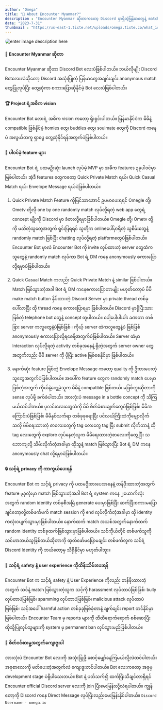 ```yaml
---
author: "Omega"
title: "🫣 About Encounter Myanmar?"
description : "Encounter Myanmar ဆိုတာက​တော့ Discord မှာရှိတဲ့မြန်မာ​တွေနဲ့ match လုပ်ပြီး anonymously စကား​ပြောနိုင်တဲ့ Discord bot ပဲ ဖြစ်ပါတယ်။"
date: "2023-7-31"
thumbnail : "https://us-east-1.tixte.net/uploads/omega.tixte.co/what_is_encounter_1.png"
---
```


<img src="https://us-east-1.tixte.net/uploads/omega.tixte.co/what_is_encounter_1.png" alt="enter image description here" style="border-radius: 13px;">

#### 🫣 Encounter Myanmar ဆိုတာ
Encounter Myanmar ဆိုတာ Discord Bot ​လေးပဲဖြစ်ပါတယ်။ ဘယ်လိုမျိုး Discord Bot ​လေးလဲဆို​တော့ Discord အသုံးပြုတဲ့ မြန်မာ​တွေအချင်းချင်း anonymous match ​တွေပြုလုပ်ပြီး ​တွေ့ဆုံကာ စကား​ပြောဆိုနိုင်မဲ့ Bot ​​​လေးပဲဖြစ်ပါတယ်။

#### 🏆 Project ရဲ့အဓိက vision
Encounter Bot ​လေးရဲ့ အဓိက vision ​က​တော့ ရိုးရှင်းပါတယ်။ မြန်မာနိုင်ငံက မိမိနဲ့ compatible ဖြစ်နိုင်မဲ့ homies​ ​တွေ၊ buddies ​တွေ၊ soulmate ​တွေကို Discord ​က​နေပဲ အလွယ်တကူ ရှာ​ဖွေ တွေ့ဆုံနိုင်ရန်အတွက်ပဲဖြစ်ပါတယ်။

#### 🌟 ပါဝင်မဲ့ feature များ
Encounter Bot ရဲ့ ​ပထမဦးဆုံး launch လုပ်မဲ့ MVP မှာ အဓိက features ၃ခုပါဝင်မှာဖြစ်ပါတယ်။ အဲ့ဒီ features ​တွေက​တော့ Quick Private Match ရယ်၊ Quick Casual Match ရယ်၊ Envelope Message ရယ်ပဲဖြစ်ပါတယ်။

 1. Quick Private Match Feature ကိုမြင်သာ​​အောင် ဥပမာ​ပေးရရင် Omegle
    တို့၊ Ometv တို့လို one by one randomly match လုပ်လို့ရတဲ့ web app
    ​တွေရဲ့ concept မျိုးကို Discord မှာ ခံစားလို့ရမှာဖြစ်ပါတယ်။ Omegle
    တို့၊ Ometv တို့ကို မသိ​တဲ့သူ​တွေအတွက် ရှင်းပြရရင် သူတို့က online 
    ​ပေါ်မှာရှိတဲ့ သူစိမ်း​တွေနဲ့ randomly match ဖြစ်ပြီး chatting
    လုပ်လို့ရတဲ့ platform ​တွေပဲဖြစ်ပါတယ်။ Encounter Bot မှာလဲ Encounter
    Bot ကို invite လုပ်ထားတဲ့ server ​တွေထဲက သူ​တွေနဲ့ randomly match
    လုပ်ကာ Bot ရဲ့ DM က​နေ anonymously စကား​ပြောလို့ရမှာပဲဖြစ်ပါတယ်။
    
 2. Quick Casual Match ကလည်း Quick Private Match နဲ့ similar ဖြစ်ပါတယ်။
    Match ဖြစ်သွားတဲ့အခါ Bot ရဲ့ DM က​နေစကား​ပြောတာမျိုး မဟုတ်​တော့ပဲ
    မိမိ make match button နှိပ်ထားတဲ့ Discord Server မှာ private thread
    တစ်ခု​ပေါ်လာပြီး ထို thread က​နေ စကား​ပြောရမှာ ဖြစ်ပါတယ်။ Discord
    မှာရှိပြီးသားဖြစ်တဲ့ telephone bot ​တွေနဲ့ concept တူပါတယ်။
    ​ပေါ့​ပေါ့ပါးပါး ခဏတာ တစ်ခြား server ကလူ​တွေနဲ့ပဲဖြစ်ဖြစ် ၊ ကိုယ့်
    server ထဲကလူ​တွေနဲ့ပဲ ဖြစ်ဖြစ် anonymously
    စကား​ပြောလို့ရ​စေဖို့အတွက်ပဲဖြစ်ပါတယ်။ Server ထဲမှာ Interaction
    လုပ်လို့ရတဲ့ activity တစ်ခုအ​နေနဲ့ ရှိတဲ့အတွက် server owner 
    ​တွေအတွက်လည်း မိမိ server ကို ပိုပြီး active ဖြစ်​​စေနိုင်မှာ
    ဖြစ်ပါတယ်။
    
 3. နောက်ဆုံး feature ဖြစ်တဲ့ Envelope Message က​တော့ quality ကို
    ဦးစား​ပေးတဲ့သူ​တွေအတွက်ပဲဖြစ်ပါတယ်။ အ​ပေါ်က feature ​တွေက randomly
    match ​ပေးမှာ ဖြစ်တဲ့အတွက် ကိုယ်နဲ့​တွေ့မဲ့သူက မိမိနဲ့ compatible
    ဖြစ်တယ်၊ မဖြစ်ဘူးဆိုတာကို sense လုပ်ဖို့ ခက်ခဲပါတယ်။ အားလုံးပဲ
    message in a bottle concept ကို သိကြမယ်ထင်ပါတယ်။ ပုလင်း​လေး​တွေထဲကို
    မိမိ စိတ်ခံစားချက်​တွေပဲဖြစ်ဖြစ်၊ မိမိအ​ကြောင်းပဲဖြစ်ဖြစ်၊
    မိမိနှစ်သက်ရာ တစ်ခုခု​ရေးပြီး ပင်လယ်ကြီးထဲကို ​​မျှောလိုက်သလို
    မိမိ​ရေးထားတဲ့ စာ​လေး​တွေကို tag လေး​တွေ tag ပြီး submit လိုက်တာနဲ့
    ထို tag ​လေး​တွေကို explore လုပ်​နေတဲ့သူက
    မိမိ​ရေးထားတဲ့စာ​လေးကို​တွေ့ပြီး သ​ဘောကျလို့ သိမ်းလိုက်တဲ့အခါမှာ
    ထိုသူနဲ့ match ဖြစ်သွားပြီး Bot ရဲ့ DM က​နေ anonymously chat
    လို့ရမှာပဲဖြစ်ပါတယ်။

#### 🔒 သင့်ရဲ့ privacy ကို ကာကွယ်​ပေးရန်
Encounter Bot က သင့်ရဲ့ privacy ကို ပထမဦးစား​ပေးအ​နေနဲ့ တန်ဖိုးထားတဲ့အတွက် feature ၃ခုလုံးမှာ match ဖြစ်သွားတဲ့အခါ Bot ရဲ့ system က​နေ ၂​ယောက်လုံးအတွက် random identity တစ်ခုစီအမြဲ generate ​ပေးမှာဖြစ်ပြီး ဆက်ပြီးစကားမ​ပြောချင်​တော့လို့တစ်ဖက်ဖက် match session ကို end လုပ်လိုက်တဲ့အခါမှာ ထို identity ကလုံးဝပျက်သွားမှာဖြစ်ပါတယ်။ ​နောက်ထက် match အသစ်အတွက် ​နောက်ထက် random identity တစ်ခုထက်ဖြစ်သွားမှာဖြစ်ပါတယ်။ သင်ကိုယ်တိုင် တစ်ဖက်သူကို သင်ဟာဘယ်သူဖြစ်တယ်ဆိုတာကို ထုတ်​ဖော်မ​ပြောမချင်း တစ်ဖက်လူက သင်ရဲ့ Discord Identity ကို ဘယ်​တော့မှ သိရှိနိုင်မှာ မဟုတ်ပါဘူး။

#### 📢 သင့်ရဲ့ safety နဲ့ user experience ကိုထိန်းသိမ်း​ပေးရန်
Encounter Bot က သင့်ရဲ့ safety နဲ့ User Experience ကိုလည်း တန်ဖိုးထားတဲ့အတွက် သင်နဲ့ match ဖြစ်သွားတဲ့သူက သင့်ကို harassment လုပ်တာပဲဖြစ်ဖြစ်၊ bully လုပ်တာပဲဖြစ်ဖြစ်၊ spamming လုပ်တာပဲဖြစ်ဖြစ်၊ malicious attack လုပ်တာပဲဖြစ်ဖြစ်၊ သင့်အ​ပေါ် harmful action တစ်ခုခုဖြစ်ခဲ့တာနဲ့ ချက်ချင်း report တင်နိုင်မှာဖြစ်ပါတယ်။ Encounter Team မှ reports များကို ထိထိ​ရောက်​ရောက် စစ်​ဆေးပြီး ထိုသို့ပြုလုပ်သူများကို system မှ permanent ban လုပ်သွားမည်ဖြစ်ပါတယ်။

#### 🙌 စိတ်ဝင်စားမှု့အတွက်​ကျေးဇူးပါ
အားလုံးပဲ Encounter Bot ​လေးကို အသုံးပြုဖို့ ​စောင့်​မျှော်​နေကြမယ်လို့လဲထင်ပါတယ်။ အခုစာ​လေးကို ဖတ်​ပေးတဲ့အတွက်လဲ ​ကျေးဇူးတင်ပါတယ်။ Bot ​လေးက​တော့ အခုမှ development stage ပဲရှိပါ​သေးတယ်။ Bot နဲ့ ပတ်သက်၍ ထက်ပြီးသိချင်​တာရှိရင် Encounter official Discord server ​လေးကို join ပြီးမေးမြန်းလို့လဲရပါတယ်။ ကျွန်​တော့ကို Discord က​နေ Direct Message လုပ်ပြီးလည်း ​မေးမြန်းနိုင်ပါတယ်။
```Discord Username - omega.io```